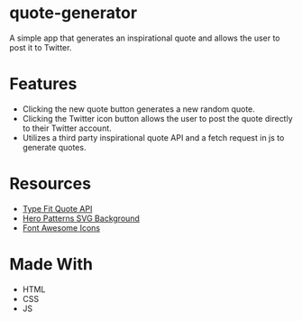# quote-generator
A simple app that generates an inspirational quote and allows the user to post it to Twitter.
<br>
<h1>Features</h1>
<ul>
<li>Clicking the new quote button generates a new random quote.</li>
<li>Clicking the Twitter icon button allows the user to post the quote directly to their Twitter account.</li>
<li>Utilizes a third party inspirational quote API and a fetch request in js to generate quotes.</li>
</ul>

<h1>Resources</h1>
<ul>
<li>
<a href="https://type.fit/" target="blank">Type Fit Quote API</a>
</li>
<li>
<a href="https://heropatterns.com/" target="blank">Hero Patterns SVG Background</a>
</li>
<li>
<a href="https://fontawesome.com/v6.0/icons" target="blank">Font Awesome Icons</a>
</li>
</ul>

<h1>Made With</h1>
<ul>
<li>HTML</li>
<li>CSS</li>
<li>JS</li>
